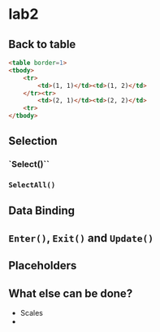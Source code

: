 lab2
====


## Back to table

```html
<table border=1>
<tbody>
	<tr>
		<td>(1, 1)</td><td>(1, 2)</td>
	</tr><tr>
		<td>(2, 1)</td><td>(2, 2)</td>
	<tr>
</tbody>
```

## Selection

### `Select()``

### `SelectAll()`


## Data Binding 



## `Enter()`, `Exit()` and `Update()`


## Placeholders


## What else can be done?

* Scales
*


